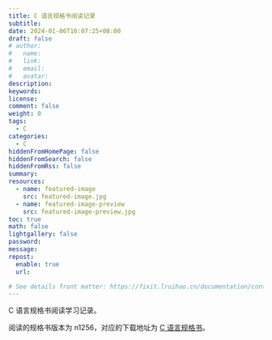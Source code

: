 ```yaml
---
title: C 语言规格书阅读记录
subtitle:
date: 2024-01-06T16:07:25+08:00
draft: false
# author:
#   name:
#   link:
#   email:
#   avatar:
description:
keywords:
license:
comment: false
weight: 0
tags:
  - C
categories:
  - C
hiddenFromHomePage: false
hiddenFromSearch: false
hiddenFromRss: false
summary:
resources:
  - name: featured-image
    src: featured-image.jpg
  - name: featured-image-preview
    src: featured-image-preview.jpg
toc: true
math: false
lightgallery: false
password:
message:
repost:
  enable: true
  url:

# See details front matter: https://fixit.lruihao.cn/documentation/content-management/introduction/#front-matter
---
```


C 语言规格书阅读学习记录。
<!--more-->

阅读的规格书版本为 n1256，对应的下载地址为 [C 语言规格书](https://www.open-std.org/jtc1/sc22/wg14/www/docs/n1256.pdf)。
